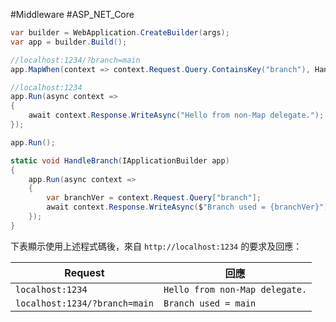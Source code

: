 #Middleware #ASP_NET_Core 
```C#
var builder = WebApplication.CreateBuilder(args);
var app = builder.Build();

//localhost:1234/?branch=main
app.MapWhen(context => context.Request.Query.ContainsKey("branch"), HandleBranch);

//localhost:1234
app.Run(async context =>
{
    await context.Response.WriteAsync("Hello from non-Map delegate.");
});

app.Run();

static void HandleBranch(IApplicationBuilder app)
{
    app.Run(async context =>
    {
        var branchVer = context.Request.Query["branch"];
        await context.Response.WriteAsync($"Branch used = {branchVer}");
    });
}
```

下表顯示使用上述程式碼後，來自 `http://localhost:1234` 的要求及回應：

|Request|回應|
|---|---|
|`localhost:1234`|`Hello from non-Map delegate.`|
|`localhost:1234/?branch=main`|`Branch used = main`|

